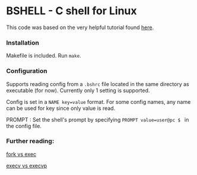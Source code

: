 # BSHELL - C shell for Linux

This code was based on the very helpful tutorial found [here](https://brennan.io/2015/01/16/write-a-shell-in-c/).

### Installation

Makefile is included. Run `make`.

### Configuration

Supports reading config from a `.bshrc` file located in the same directory as executable (for now).
Currently only 1 setting is supported.

Config is set in a `NAME key=value` format. For some config names, any name can be used for key since only value is read.

PROMPT : Set the shell's prompt by specifying `PROMPT value=user@pc $ ` in the config file.

### Further reading:
[fork vs exec](https://www.geeksforgeeks.org/difference-fork-exec/)

[execv vs execvp](https://www.unix.com/unix-for-dummies-questions-and-answers/22699-execv-vs-execvp.html)

